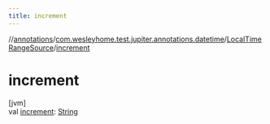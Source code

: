```yaml
---
title: increment
---
```

//[annotations](../../../index.html)/[com.wesleyhome.test.jupiter.annotations.datetime](../index.html)/[LocalTimeRangeSource](index.html)/[increment](increment.html)



# increment



[jvm]\
val [increment](increment.html): [String](https://kotlinlang.org/api/latest/jvm/stdlib/kotlin/-string/index.html)





